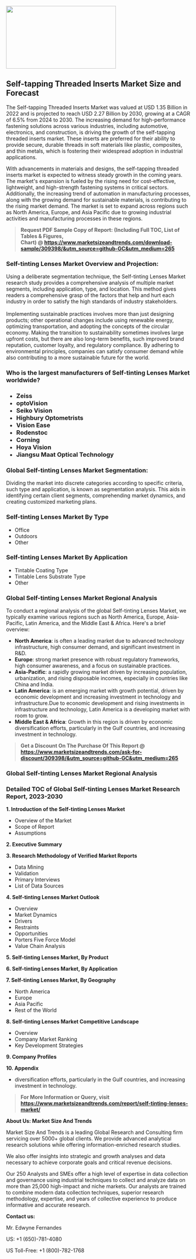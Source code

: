 <p><img class="alignnone size-medium wp-image-20088" src="https://ffe5etoiles.com/wp-content/uploads/2024/12/MST1-300x171.png" alt="" width="300" height="171" /></p><h2>Self-tapping Threaded Inserts Market Size and Forecast</h2><p>The Self-tapping Threaded Inserts Market was valued at USD 1.35 Billion in 2022 and is projected to reach USD 2.27 Billion by 2030, growing at a CAGR of 6.5% from 2024 to 2030. The increasing demand for high-performance fastening solutions across various industries, including automotive, electronics, and construction, is driving the growth of the self-tapping threaded inserts market. These inserts are preferred for their ability to provide secure, durable threads in soft materials like plastic, composites, and thin metals, which is fostering their widespread adoption in industrial applications.</p><p>With advancements in materials and designs, the self-tapping threaded inserts market is expected to witness steady growth in the coming years. The market's expansion is fueled by the rising need for cost-effective, lightweight, and high-strength fastening systems in critical sectors. Additionally, the increasing trend of automation in manufacturing processes, along with the growing demand for sustainable materials, is contributing to the rising market demand. The market is set to expand across regions such as North America, Europe, and Asia Pacific due to growing industrial activities and manufacturing processes in these regions.</p></p><blockquote id="" class=""><strong>Request PDF Sample Copy of Report: (Including Full TOC, List of Tables &amp; Figures, Chart)&nbsp;@&nbsp;<strong><a href="https://www.marketsizeandtrends.com/download-sample/309398/&utm_source=github-GC&utm_medium=265" target="_blank">https://www.marketsizeandtrends.com/download-sample/309398/&utm_source=github-GC&utm_medium=265</a></strong></strong></blockquote><h3 id="" class="">Self-tinting Lenses Market&nbsp;Overview and Projection:</h3><p id="" class="">Using a deliberate segmentation technique, the Self-tinting Lenses Market research study provides a comprehensive analysis of multiple market segments, including application, type, and location. This method gives readers a comprehensive grasp of the factors that help and hurt each industry in order to satisfy the high standards of industry stakeholders. <br /> <br />Implementing sustainable practices involves more than just designing products; other operational changes include using renewable energy, optimizing transportation, and adopting the concepts of the circular economy. Making the transition to sustainability sometimes involves large upfront costs, but there are also long-term benefits, such improved brand reputation, customer loyalty, and regulatory compliance. By adhering to environmental principles, companies can satisfy consumer demand while also contributing to a more sustainable future for the world.</p><h3 id="" class="">Who is the largest manufacturers of&nbsp;Self-tinting Lenses Market worldwide?</h3><h3 class=""><p><ul><li>Zeiss </li><li> optoVision </li><li> Seiko Vision </li><li> Highbury Optometrists </li><li> Vision Ease </li><li> Rodenstoc </li><li> Corning </li><li> Hoya Vision </li><li> Jiangsu Maat Optical Technology</li></ul></p></h3><h3 id="" class="">Global&nbsp;Self-tinting Lenses Market Segmentation:</h3><p id="" class="">Dividing the market into discrete categories according to specific criteria, such type and application, is known as segmentation analysis. This aids in identifying certain client segments, comprehending market dynamics, and creating customized marketing plans.</p><h3 id="" class="">Self-tinting Lenses Market&nbsp;By Type</h3><p><p><ul><li>Office</li><li> Outdoors</li><li> Other</p></li></ul></p></p><h3 id="" class="">Self-tinting Lenses Market&nbsp;By Application</h3><p class=""><p><ul><li>Tintable Coating Type</li><li> Tintable Lens Substrate Type</li><li> Other</li></ul></p></p><h3 id="" class="">Global Self-tinting Lenses Market Regional Analysis</h3><p id="" class="">To conduct a regional analysis of the global Self-tinting Lenses Market, we typically examine various regions such as North America, Europe, Asia-Pacific, Latin America, and the Middle East &amp; Africa. Here's a brief overview:</p><ul><li><strong>North America</strong>: is often a leading market due to advanced technology infrastructure, high consumer demand, and significant investment in R&amp;D.</li><li><strong>Europe</strong>: strong market presence with robust regulatory frameworks, high consumer awareness, and a focus on sustainable practices.</li><li><strong>Asia-Pacific</strong>: a rapidly growing market driven by increasing population, urbanization, and rising disposable incomes, especially in countries like China and India.</li><li><strong>Latin America</strong>: is an emerging market with growth potential, driven by economic development and increasing investment in technology and infrastructure.Due to economic development and rising investments in infrastructure and technology, Latin America is a developing market with room to grow.</li><li><strong>Middle East &amp; Africa</strong>: Growth in this region is driven by economic diversification efforts, particularly in the Gulf countries, and increasing investment in technology.</li></ul><blockquote id="" class=""><strong>Get a Discount On The Purchase Of This Report @ <strong><a href="https://www.marketsizeandtrends.com/ask-for-discount/309398/&utm_source=github-GC&utm_medium=265" target="_blank">https://www.marketsizeandtrends.com/ask-for-discount/309398/&utm_source=github-GC&utm_medium=265</a></strong></strong></blockquote><h3 id="" class="">Global Self-tinting Lenses Market Regional Analysis</h3><h3 id="" class="">Detailed TOC of Global Self-tinting Lenses Market Research Report, 2023-2030</h3><p id="" class=""><strong>1. Introduction of the Self-tinting Lenses Market</strong></p><ul><li>Overview of the Market</li><li>Scope of Report</li><li>Assumptions</li></ul><p id="" class=""><strong>2. Executive Summary</strong></p><p id="" class=""><strong>3. Research Methodology of Verified Market Reports</strong></p><ul><li>Data Mining</li><li>Validation</li><li>Primary Interviews</li><li>List of Data Sources</li></ul><p id="" class=""><strong>4. Self-tinting Lenses Market Outlook</strong></p><ul><li>Overview</li><li>Market Dynamics</li><li>Drivers</li><li>Restraints</li><li>Opportunities</li><li>Porters Five Force Model</li><li>Value Chain Analysis</li></ul><p id="" class=""><strong>5. Self-tinting Lenses Market, By Product</strong></p><p id="" class=""><strong>6. Self-tinting Lenses Market, By Application</strong></p><p id="" class=""><strong>7. Self-tinting Lenses Market, By Geography</strong></p><ul><li>North America</li><li>Europe</li><li>Asia Pacific</li><li>Rest of the World</li></ul><p id="" class=""><strong>8. Self-tinting Lenses Market Competitive Landscape</strong></p><ul><li>Overview</li><li>Company Market Ranking</li><li>Key Development Strategies</li></ul><p id="" class=""><strong>9. Company Profiles</strong></p><p id="" class=""><strong>10. Appendix</strong></p><ul><li>diversification efforts, particularly in the Gulf countries, and increasing investment in technology.</li></ul><blockquote id="" class=""><strong>For More Information or Query, visit <strong><strong><a href="https://www.marketsizeandtrends.com/report/self-tinting-lenses-market/" target="_blank">https://www.marketsizeandtrends.com/report/self-tinting-lenses-market/</a></strong></strong></strong></blockquote><p id="" class=""><strong>About Us: Market Size And Trends</strong></p><p id="" class="">Market Size And Trends is a leading Global Research and Consulting firm servicing over 5000+ global clients. We provide advanced analytical research solutions while offering information-enriched research studies.</p><p id="" class="">We also offer insights into strategic and growth analyses and data necessary to achieve corporate goals and critical revenue decisions.</p><p id="" class="">Our 250 Analysts and SMEs offer a high level of expertise in data collection and governance using industrial techniques to collect and analyze data on more than 25,000 high-impact and niche markets. Our analysts are trained to combine modern data collection techniques, superior research methodology, expertise, and years of collective experience to produce informative and accurate research.</p><p id="" class=""><strong>Contact us:</strong></p><p id="" class="">Mr. Edwyne Fernandes</p><p id="" class="">US: +1 (650)-781-4080</p><p id="" class="">US Toll-Free: +1 (800)-782-1768</p>
